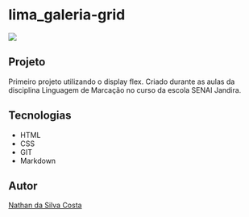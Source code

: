 # lima_galeria-grid

![](<./preview.png>)

## Projeto

Primeiro projeto utilizando o display flex. Criado durante as aulas da disciplina Linguagem de Marcação no curso da escola SENAI Jandira.

## Tecnologias
* HTML
* CSS
* GIT
* Markdown

## Autor
[Nathan da Silva Costa](https://www.linkedin.com/in/nathandasilvacosta/)